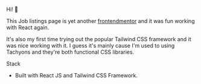 Hi! 👋

This Job listings page is yet another [frontendmentor](https://www.frontendmentor.io/) and it was fun working with React again.

It's also my first time trying out the popular Tailwind CSS framework and it was nice working with it. I guess it's mainly cause I'm used to using Tachyons and they're both functional CSS libraries. 


Stack
- Built with React JS and Tailwind CSS Framework.

[](public/images/desktop-design.jpg)